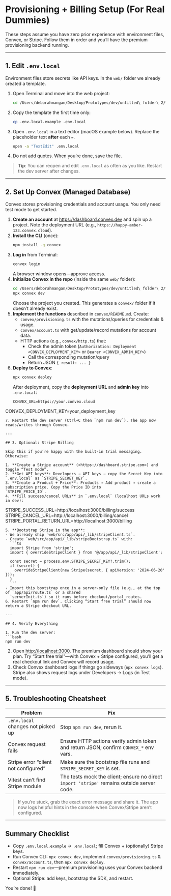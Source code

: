 # Provisioning + Billing Setup (For Real Dummies)

These steps assume you have zero prior experience with environment files, Convex, or Stripe. Follow them in
order and you’ll have the premium provisioning backend running.

---

## 1. Edit `.env.local`

Environment files store secrets like API keys. In the `web/` folder we already created a template.

1. Open Terminal and move into the web project:
   ```bash
   cd /Users/deborahmangan/Desktop/Prototypes/dev/untitled\ folder\ 2/web
   ```
2. Copy the template the first time only:
   ```bash
   cp .env.local.example .env.local
   ```
3. Open `.env.local` in a text editor (macOS example below). Replace the placeholder text **after** each `=`.
   ```bash
   open -a "TextEdit" .env.local
   ```
4. Do not add quotes. When you’re done, save the file.

> **Tip**: You can reopen and edit `.env.local` as often as you like. Restart the dev server after changes.

---

## 2. Set Up Convex (Managed Database)

Convex stores provisioning credentials and account usage. You only need test mode to get started.

1. **Create an account** at <https://dashboard.convex.dev> and spin up a project. Note the deployment URL
   (e.g., `https://happy-amber-123.convex.cloud`).
2. **Install the CLI** (once):
   ```bash
   npm install -g convex
   ```
3. **Log in** from Terminal:
   ```bash
   convex login
   ```
   A browser window opens—approve access.
4. **Initialize Convex in the repo** (inside the same `web/` folder):
   ```bash
   cd /Users/deborahmangan/Desktop/Prototypes/dev/untitled\ folder\ 2/web
   npx convex dev
   ```
   Choose the project you created. This generates a `convex/` folder if it doesn’t already exist.
5. **Implement the functions** described in `convex/README.md`. Create:
   - `convex/provisioning.ts` with the mutations/queries for credentials & usage.
   - `convex/account.ts` with get/update/record mutations for account data.
   - HTTP actions (e.g., `convex/http.ts`) that:
     - Check the admin token (`Authorization: Deployment <CONVEX_DEPLOYMENT_KEY>` or `Bearer <CONVEX_ADMIN_KEY>`)
     - Call the corresponding mutation/query
     - Return JSON `{ result: ... }`
6. **Deploy to Convex**:
   ```bash
   npx convex deploy
   ```
   After deployment, copy the **deployment URL** and **admin key** into `.env.local`:
   ```
   CONVEX_URL=https://your.convex.cloud
  CONVEX_DEPLOYMENT_KEY=your_deployment_key
   ```
7. Restart the dev server (Ctrl+C then `npm run dev`). The app now reads/writes through Convex.

---

## 3. Optional: Stripe Billing

Skip this if you’re happy with the built-in trial messaging. Otherwise:

1. **Create a Stripe account** (<https://dashboard.stripe.com>) and toggle “Test mode”.
2. **Get API keys**: Developers → API keys → copy the Secret Key into `.env.local` as `STRIPE_SECRET_KEY`.
3. **Create a Product + Price**: Products → Add product → create a subscription price. Copy the Price ID into
   `STRIPE_PRICE_ID`.
4. **Fill success/cancel URLs** in `.env.local` (localhost URLs work in dev):
   ```
   STRIPE_SUCCESS_URL=http://localhost:3000/billing/success
   STRIPE_CANCEL_URL=http://localhost:3000/billing/cancel
   STRIPE_PORTAL_RETURN_URL=http://localhost:3000/billing
   ```
5. **Bootstrap Stripe in the app**:
   - We already ship `web/src/app/api/_lib/stripeClient.ts`.
   - Create `web/src/app/api/_lib/stripeBootstrap.ts` with:
     ```ts
     import Stripe from 'stripe';
     import { overrideStripeClient } from '@/app/api/_lib/stripeClient';

     const secret = process.env.STRIPE_SECRET_KEY?.trim();
     if (secret) {
       overrideStripeClient(new Stripe(secret, { apiVersion: '2024-06-20' }));
     }
     ```
   - Import this bootstrap once in a server-only file (e.g., at the top of `app/api/route.ts` or a shared
     `serverInit.ts`) so it runs before checkout/portal routes.
6. Restart `npm run dev`. Clicking “Start free trial” should now return a Stripe checkout URL.

---

## 4. Verify Everything

1. Run the dev server:
   ```bash
   npm run dev
   ```
2. Open <http://localhost:3000>. The premium dashboard should show your plan. Try “Start free trial”—with
   Convex + Stripe configured, you’ll get a real checkout link and Convex will record usage.
3. Check Convex dashboard logs if things go sideways (`npx convex logs`). Stripe also shows request logs under
   Developers → Logs (in Test mode).

---

## 5. Troubleshooting Cheatsheet

| Problem | Fix |
| ------- | ---- |
| `.env.local` changes not picked up | Stop `npm run dev`, rerun it. |
| Convex request fails | Ensure HTTP actions verify admin token and return JSON; confirm `CONVEX_*` env vars. |
| Stripe error “client not configured” | Make sure the bootstrap file runs and `STRIPE_SECRET_KEY` is set. |
| Vitest can’t find Stripe module | The tests mock the client; ensure no direct `import 'stripe'` remains outside server code. |

> If you’re stuck, grab the exact error message and share it. The app now logs helpful hints in the console
> when Convex/Stripe aren’t configured.

---

## Summary Checklist

- Copy `.env.local.example` → `.env.local`; fill Convex + (optionally) Stripe keys.
- Run Convex CLI: `npx convex dev`, implement `convex/provisioning.ts` & `convex/account.ts`, then `npx convex deploy`.
- Restart `npm run dev`—premium provisioning uses your Convex backend immediately.
- Optional Stripe: add keys, bootstrap the SDK, and restart.

You’re done! 🥳
